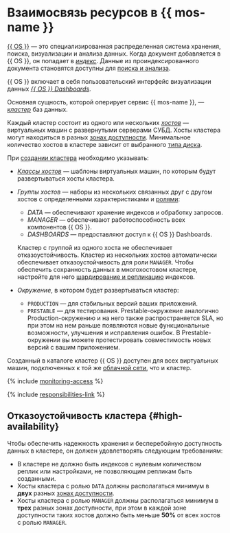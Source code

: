 # Взаимосвязь ресурсов в {{ mos-name }}

[{{ OS }}](https://opensearch.org/) — это специализированная распределенная система хранения, поиска, визуализации и анализа данных. Когда документ добавляется в {{ OS }}, он попадает в [_индекс_](indexing.md). Данные из проиндексированного документа становятся доступны для [поиска и анализа](searching.md).

{{ OS }} включает в себя пользовательский интерфейс визуализации данных [_{{ OS }} Dashboards_](https://opensearch.org/docs/latest/dashboards/).

Основная сущность, которой оперирует сервис {{ mos-name }}, — [_кластер_](../../glossary/cluster.md) баз данных.

Каждый кластер состоит из одного или нескольких [_хостов_](host-roles.md) — виртуальных машин с развернутыми серверами СУБД. Хосты кластера могут находиться в разных [зонах доступности](../../overview/concepts/geo-scope.md). Минимальное количество хостов в кластере зависит от выбранного [типа диска](storage.md#storage-type-selection).

При [создании кластера](../operations/cluster-create.md) необходимо указывать:

- [_Классы хостов_](instance-types.md) — шаблоны виртуальных машин, по которым будут развертываться хосты кластера.

- _Группы хостов_ — наборы из нескольких связанных друг с другом хостов с определенными характеристиками и [ролями](host-roles.md):

    - _DATA_ — обеспечивают хранение индексов и обработку запросов.
    - _MANAGER_ — обеспечивают работоспособность всех компонентов {{ OS }}.
    - _DASHBOARDS_ — предоставляют доступ к {{ OS }} Dashboards.

    Кластер с группой из одного хоста не обеспечивает отказоустойчивость. Кластер из нескольких хостов автоматически обеспечивает отказоустойчивость для роли `MANAGER`. Чтобы обеспечить сохранность данных в многохостовом кластере, настройте для него [шардирование и репликацию](scalability-and-resilience.md) индексов.

- _Окружение_, в котором будет развертываться кластер:

    - `PRODUCTION` — для стабильных версий ваших приложений.
    - `PRESTABLE` — для тестирования. Prestable-окружение аналогично Production-окружению и на него также распространяется SLA, но при этом на нем раньше появляются новые функциональные возможности, улучшения и исправления ошибок. В Prestable-окружении вы можете протестировать совместимость новых версий с вашим приложением.


Созданный в каталоге кластер {{ OS }} доступен для всех виртуальных машин, подключенных к той же [облачной сети](../../vpc/concepts/network.md), что и кластер.


{% include [monitoring-access](../../_includes/mdb/monitoring-access.md) %}

{% include [responsibilities-link](../../_includes/mdb/responsibilities-link.md) %}

## Отказоустойчивость кластера {#high-availability}

Чтобы обеспечить надежность хранения и бесперебойную доступность данных в кластере, он должен удовлетворять следующим требованиям:
* В кластере не должно быть индексов с нулевым количеством реплик или настройками, не позволяющим репликам быть созданными.
* Хосты кластера с ролью `DATA` должны располагаться минимум в **двух** разных [зонах доступности](../../overview/concepts/geo-scope.md).
* Хосты кластера с ролью `MANAGER` должны располагаться минимум в **трех** разных зонах доступности, при этом в каждой зоне доступности таких хостов должно быть меньше **50%** от всех хостов с ролью `MANAGER`.
